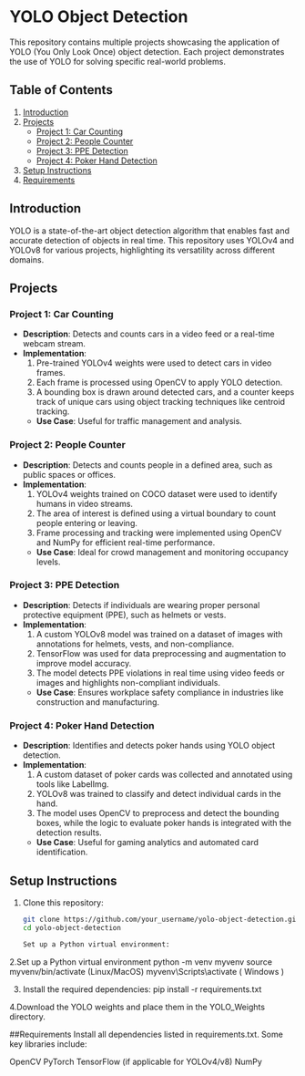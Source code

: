 # YOLO Object Detection

This repository contains multiple projects showcasing the application of YOLO (You Only Look Once) object detection. Each project demonstrates the use of YOLO for solving specific real-world problems.

## Table of Contents
1. [Introduction](#introduction)  
2. [Projects](#projects)  
   - [Project 1: Car Counting](#project-1-car-counting)  
   - [Project 2: People Counter](#project-2-people-counter)  
   - [Project 3: PPE Detection](#project-3-ppe-detection)  
   - [Project 4: Poker Hand Detection](#project-4-poker-hand-detection)  
3. [Setup Instructions](#setup-instructions)  
4. [Requirements](#requirements)  


## Introduction
YOLO is a state-of-the-art object detection algorithm that enables fast and accurate detection of objects in real time. This repository uses YOLOv4 and YOLOv8 for various projects, highlighting its versatility across different domains.

## Projects

### Project 1: Car Counting
- **Description**: Detects and counts cars in a video feed or a real-time webcam stream.  
- **Implementation**:  
  1. Pre-trained YOLOv4 weights were used to detect cars in video frames.  
  2. Each frame is processed using OpenCV to apply YOLO detection.  
  3. A bounding box is drawn around detected cars, and a counter keeps track of unique cars using object tracking techniques like centroid tracking.  
  - **Use Case**: Useful for traffic management and analysis.

### Project 2: People Counter
- **Description**: Detects and counts people in a defined area, such as public spaces or offices.  
- **Implementation**:  
  1. YOLOv4 weights trained on COCO dataset were used to identify humans in video streams.  
  2. The area of interest is defined using a virtual boundary to count people entering or leaving.  
  3. Frame processing and tracking were implemented using OpenCV and NumPy for efficient real-time performance.  
  - **Use Case**: Ideal for crowd management and monitoring occupancy levels.

### Project 3: PPE Detection
- **Description**: Detects if individuals are wearing proper personal protective equipment (PPE), such as helmets or vests.  
- **Implementation**:  
  1. A custom YOLOv8 model was trained on a dataset of images with annotations for helmets, vests, and non-compliance.  
  2. TensorFlow was used for data preprocessing and augmentation to improve model accuracy.  
  3. The model detects PPE violations in real time using video feeds or images and highlights non-compliant individuals.  
  - **Use Case**: Ensures workplace safety compliance in industries like construction and manufacturing.

### Project 4: Poker Hand Detection
- **Description**: Identifies and detects poker hands using YOLO object detection.  
- **Implementation**:  
  1. A custom dataset of poker cards was collected and annotated using tools like LabelImg.  
  2. YOLOv8 was trained to classify and detect individual cards in the hand.  
  3. The model uses OpenCV to preprocess and detect the bounding boxes, while the logic to evaluate poker hands is integrated with the detection results.  
  - **Use Case**: Useful for gaming analytics and automated card identification.

## Setup Instructions
1. Clone this repository:  
   ```bash
   git clone https://github.com/your_username/yolo-object-detection.git
   cd yolo-object-detection

   Set up a Python virtual environment:
   
2.Set up a Python virtual environment
python -m venv myvenv
source myvenv/bin/activate   (Linux/MacOS)
myvenv\Scripts\activate      ( Windows )

3. Install the required dependencies:
pip install -r requirements.txt

4.Download the YOLO weights and place them in the YOLO_Weights directory.

##Requirements
Install all dependencies listed in requirements.txt. Some key libraries include:

OpenCV
PyTorch
TensorFlow (if applicable for YOLOv4/v8)
NumPy
